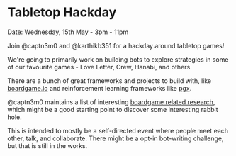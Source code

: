 # Tabletop Hackday
Date: Wednesday, 15th May - 3pm - 11pm

Join @captn3m0 and @karthikb351 for a hackday around tabletop games!

We're going to primarily work on building bots to explore strategies in some of our favourite games - Love Letter, Crew, Hanabi, and others.

There are a bunch of great frameworks and projects to build with, like [boardgame.io](https://boardgame.io/) and reinforcement learning frameworks like [pgx](https://github.com/sotetsuk/pgx).

@captn3m0 maintains a list of interesting [boardgame related research](https://github.com/captn3m0/boardgame-research), which might be a good starting point to discover some interesting rabbit hole.

This is intended to mostly be a self-directed event where people meet each other, talk, and collaborate. There might be a opt-in bot-writing challenge, but that is still in the works.
